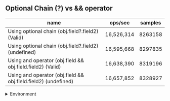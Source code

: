 ## Optional Chain (?) vs && operator

|name|ops/sec|samples|
|-|-|-|
|Using optional chain (obj.field?.field2) (Valid)|16,526,314|8263158|
|Using optional chain (obj.field?.field2) (undefined)|16,595,668|8297835|
|Using and operator (obj.field && obj.field.field2) (Valid)|16,638,390|8319196|
|Using and operator (obj.field && obj.field.field2) (undefined)|16,657,852|8328927|


<details>
<summary>Environment</summary>

* __Machine:__ linux x64 | 4 vCPUs | 15.2GB Mem
* __Run:__ Mon Jun 24 2024 00:04:11 GMT+0000 (Coordinated Universal Time)
</details>

<!--
{"environment":{"platform":"linux","arch":"x64","cpus":4,"totalMemory":15.245216369628906},"benchmarks":[{"name":"Using optional chain (obj.field?.field2) (Valid)","opsSec":16526314.119764416,"samples":8263158},{"name":"Using optional chain (obj.field?.field2) (undefined)","opsSec":16595668.488380043,"samples":8297835},{"name":"Using and operator (obj.field && obj.field.field2) (Valid)","opsSec":16638390.602225086,"samples":8319196},{"name":"Using and operator (obj.field && obj.field.field2) (undefined)","opsSec":16657852.897028428,"samples":8328927}]}-->
